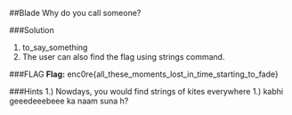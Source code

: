 ##Blade
Why do you call someone?

###Solution

1.  to_say_something
2.  The user can also find the flag using strings command.

###FLAG
**Flag:** enc0re{all_these_moments_lost_in_time_starting_to_fade}

###Hints
1.) Nowdays, you would find strings of kites everywhere
1.) kabhi geeedeeebeee ka naam suna h?

